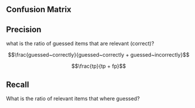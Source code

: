 ## Confusion Matrix

$$$$

## Precision

what is the ratio of guessed items that are relevant (correct)?

$$\frac{guessed~correctly}{guessed~correctly + guessed~incorrectly}$$

$$\frac{tp}{tp + fp}$$


## Recall

What is the ratio of relevant items that where guessed?
